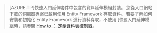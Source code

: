 
>[AZURE.TIP]快速入門延伸套件中包含的資料延伸模組封裝。 您從入口網站下載的伺服器專案已啟用使用 Entity Framework 存取資料。 若要了解如何安裝和初始化 Entity Framework 進行資料存取，不使用 [快速入門延伸模組時，請參閱 [How to ︰ 定義資料表控制器](../articles/app-service-mobile/app-service-mobile-dotnet-backend-how-to-use-server-sdk.md#how-to-define-a-table-controller)。

